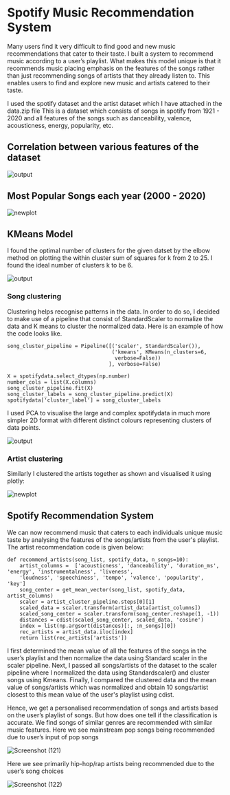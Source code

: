 # Spotify Music Recommendation System
Many users find it very difficult to find good and new music recommendations that cater to their taste. I built a system to recommend music according to a user’s playlist. What makes this model unique is that it recommends music placing emphasis on the features of the songs rather than just recommending songs of artists that they already listen to. This enables users to find and explore new music and artists catered to their taste.

I used the spotify dataset and the artist dataset which I have attached in the data.zip file
This is a dataset which consists of songs in spotify from 1921 - 2020 and all features of the songs such as danceability, valence, acousticness, energy, popularity, etc.

## Correlation between various features of the dataset 

![output](https://user-images.githubusercontent.com/114499776/209531042-9f5a1c17-12ea-4417-8594-ed2f7c5557d2.png)

## Most Popular Songs each year (2000 - 2020)

![newplot](https://user-images.githubusercontent.com/114499776/209531558-4172c28b-e7a9-480d-a260-081907f9548f.png)

## KMeans Model

I found the optimal number of clusters for the given datset by the elbow method on plotting the within cluster sum of squares for k from 2 to 25. I found the ideal number of clusters k to be 6.

![output](https://user-images.githubusercontent.com/114499776/209531988-84ee8946-985c-4668-a02c-805c81d7d054.png)

### Song clustering

Clustering helps recognise patterns in the data. In order to do so, I decided to make use of a pipeline that consist of StandardScaler to normalize the data and K means to cluster the normalized data. Here is an example of how the code looks like.

```
song_cluster_pipeline = Pipeline([('scaler', StandardScaler()), 
                                  ('kmeans', KMeans(n_clusters=6, 
                                   verbose=False))
                                 ], verbose=False)
          
X = spotifydata.select_dtypes(np.number)
number_cols = list(X.columns)
song_cluster_pipeline.fit(X)
song_cluster_labels = song_cluster_pipeline.predict(X)
spotifydata['cluster_label'] = song_cluster_labels
```
I used PCA to visualise the large and complex spotifydata in much more simpler 2D format with different distinct colours representing clusters of data points.

![output](https://user-images.githubusercontent.com/114499776/209534567-a8c73725-27e2-46d7-b3fe-c1bb404c9284.png)

### Artist clustering

Similarly I clustered the artists together as shown and visualised it using plotly: 

![newplot](https://user-images.githubusercontent.com/114499776/209534814-a237e1de-5be4-46c9-b6a8-70482c646ebe.png)

## Spotify Recommendation System

We can now recommend music that caters to each individuals unique music taste by analysing the features of the songs/artists from the user's playlist.
The artist recommendation code is given below:

```
def recommend_artists(song_list, spotify_data, n_songs=10):
    artist_columns =  ['acousticness', 'danceability', 'duration_ms', 'energy', 'instrumentalness', 'liveness',
    'loudness', 'speechiness', 'tempo', 'valence', 'popularity', 'key']
    song_center = get_mean_vector(song_list, spotify_data, artist_columns)
    scaler = artist_cluster_pipeline.steps[0][1]
    scaled_data = scaler.transform(artist_data[artist_columns])
    scaled_song_center = scaler.transform(song_center.reshape(1, -1))
    distances = cdist(scaled_song_center, scaled_data, 'cosine')
    index = list(np.argsort(distances)[:, :n_songs][0])
    rec_artists = artist_data.iloc[index]
    return list(rec_artists['artists'])
```

I first determined the mean value of all the features of the songs in the user’s playlist and then normalize the data using Standard scaler in the scaler pipeline. Next, I passed all songs/artists of the dataset to the scaler pipeline where I normalized the data using Standardscaler() and cluster songs using Kmeans. Finally, I compared the clustered data and the mean value of songs/artists which was normalized and obtain 10 songs/artist closest to this mean value of the user's playlist using cdist.

Hence, we get a personalised recommendation of songs and artists based on the user’s playlist of songs. But how does one tell if the classification is accurate. We find songs of similar genres are recommended with similar music features. 
Here we see mainstream pop songs being recommended due to user’s input of pop songs 

![Screenshot (121)](https://user-images.githubusercontent.com/114499776/209536976-c31e9671-fd44-4625-996d-a56a533dbcf7.png)

Here we see primarily hip-hop/rap artists being recommended due to the user’s song choices

![Screenshot (122)](https://user-images.githubusercontent.com/114499776/209536662-d4f51daf-da4b-418f-8dc7-f78e4f2b90dc.png)








